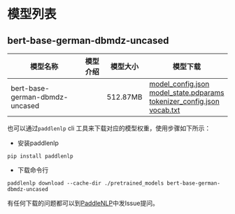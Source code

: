 #  模型列表

## bert-base-german-dbmdz-uncased

| 模型名称 | 模型介绍 | 模型大小  | 模型下载 |
| --- | --- | --- | --- |
|bert-base-german-dbmdz-uncased|  | 512.87MB | [model_config.json](https://bj.bcebos.com/paddlenlp/models/community/bert-base-german-dbmdz-uncased/model_config.json)<br>[model_state.pdparams](https://bj.bcebos.com/paddlenlp/models/community/bert-base-german-dbmdz-uncased/model_state.pdparams)<br>[tokenizer_config.json](https://bj.bcebos.com/paddlenlp/models/community/bert-base-german-dbmdz-uncased/tokenizer_config.json)<br>[vocab.txt](https://bj.bcebos.com/paddlenlp/models/community/bert-base-german-dbmdz-uncased/vocab.txt) |

也可以通过`paddlenlp` cli 工具来下载对应的模型权重，使用步骤如下所示：

* 安装paddlenlp

```shell
pip install paddlenlp
```

* 下载命令行

```shell
paddlenlp download --cache-dir ./pretrained_models bert-base-german-dbmdz-uncased
```

有任何下载的问题都可以到[PaddleNLP](https://github.com/PaddlePaddle/PaddleNLP)中发Issue提问。